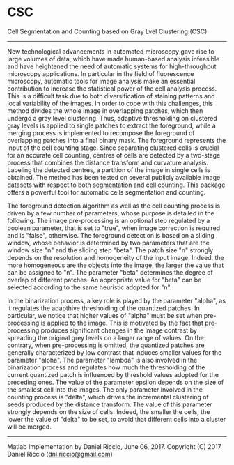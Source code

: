 # CSC
Cell Segmentation and Counting based on Gray Lvel Clustering (CSC)  

--------------------------------------------------------------------------

New technological advancements in automated microscopy gave rise to large volumes of data, which  have made human-based analysis infeasible and have heightened the need of automatic systems for high-throughput microscopy applications.
In particular in the field of fluorescence microscopy, automatic tools for image analysis make an essential contribution to increase the statistical power of the cell analysis process. 
This is a difficult task due to both diversification of staining patterns and local variability of the images. In order to cope with this challenges, this method divides the whole image in overlapping patches, which then undergo a gray level clustering. Thus, adaptive thresholding on clustered gray levels is applied to single patches to extract the foreground, while a merging process is implemented to recompose the foreground of overlapping patches into a final binary mask. The foreground represents the input of the cell counting stage. Since separating clustered cells is crucial for an accurate cell counting, centres of cells are detected by a two-stage process that combines the distance transform and curvature analysis. Labeling the detected centres, a  partition of the image in single cells is obtained. The method has been tested on several publicly available image datasets with respect to both segmentation and cell counting. 
This package offers a powerful tool for automatic cells segmentation and counting.

The foreground detection algorithm as well as the cell counting process is driven by a few number of parameters, whose purpose is detailed in the following. The image pre-processing is an optional step regulated by a boolean parameter, that is set to "true", when image correction is required and is "false", otherwise. 
The foreground detection is based on a sliding window, whose behavior is determined by two parameters that are the window size "n" and the sliding step "beta". The patch size "n" strongly depends on the resolution and homogeneity of the input image. Indeed, the more homogeneous are the objects into the image, the larger the value that can be assigned to "n". The parameter "beta" determines the degree of overlap of different patches. An appropriate value for "beta" can be selected according to the same heuristic adopted for "n".

In the binarization process, a key role is played by the parameter "alpha", as it regulates the adapthive thresholding of the quantized patches. In particular, we notice that higher values of "alpha" must be set when pre-processing is applied to the image. This is motivated by the fact that pre-processing produces significant changes in the image contrast by spreading the original grey levels on a larger range of values. On the contrary, when pre-processing is omitted, the quantized patches are generally characterized by low contrast that induces smaller values for the parameter "alpha".
The parameter "lambda" is also involved in the binarization process and regulates how much the thresholding of the current quantized patch is influenced by threshold values adopted for the preceding ones. The value of the parameter epsilon depends on the size of the smallest cell into the images. 
The only parameter involved in the counting process is "delta", which drives the incremental clustering of seeds produced by the distance transform. The value of this parameter strongly depends on the size of cells. Indeed, the smaller the cells, the lower the value of "delta" to be set, to avoid that different cells into a cluster will be merged.

--------------------------------------------------------------------------

Matlab Implementation by Daniel Riccio, June 06, 2017. 
Copyright (C) 2017 Daniel Riccio (dnl.riccio@gmail.com)
